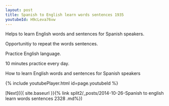 ```yaml
---
layout: post
title: Spanish to English learn words sentences 1935 
youtubeId: H9cLeva76vw
---
```

 
 
Helps to learn English words and sentences for Spanish speakers.

Opportunitiy to repeat the words sentences. 

Practice English language. 
 
10 minutes practice every day. 
 
How to learn English words and sentences for Spanish speakers 
 
{% include youtubePlayer.html id=page.youtubeId %}
 
 
[Next]({{ site.baseurl }}{% link  split2/_posts/2014-10-26-Spanish to english learn words sentences 2328 .md%})
 
